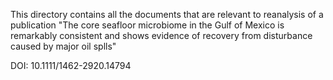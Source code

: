 This directory contains all the documents that are relevant to reanalysis of a publication "The core seafloor microbiome in the Gulf of Mexico is remarkably consistent and shows evidence of recovery from disturbance caused by major oil splls"

DOI: 10.1111/1462-2920.14794
